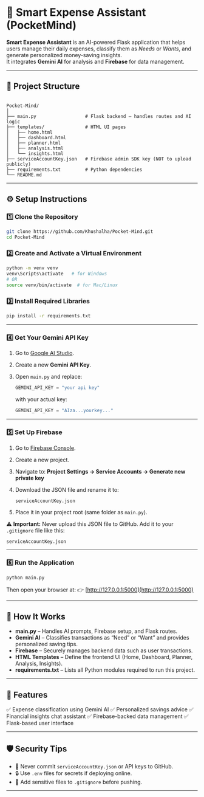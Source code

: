 # 💸 Smart Expense Assistant (PocketMind)

**Smart Expense Assistant** is an AI-powered Flask application that helps users manage their daily expenses, classify them as *Needs* or *Wants*, and generate personalized money-saving insights.  
It integrates **Gemini AI** for analysis and **Firebase** for data management.

---

## 🧩 Project Structure
```

Pocket-Mind/
│
├── main.py                  # Flask backend – handles routes and AI logic
├── templates/               # HTML UI pages
│   ├── home.html
│   ├── dashboard.html
│   ├── planner.html
│   ├── analysis.html
│   └── insights.html
├── serviceAccountKey.json   # Firebase admin SDK key (NOT to upload publicly)
├── requirements.txt         # Python dependencies
└── README.md

````

---

## ⚙️ Setup Instructions

### 1️⃣ Clone the Repository
```bash
git clone https://github.com/Khushalha/Pocket-Mind.git
cd Pocket-Mind
````

### 2️⃣ Create and Activate a Virtual Environment

```bash
python -m venv venv
venv\Scripts\activate   # for Windows
# OR
source venv/bin/activate  # for Mac/Linux
```

### 3️⃣ Install Required Libraries

```bash
pip install -r requirements.txt
```

---

### 4️⃣ Get Your Gemini API Key

1. Go to [Google AI Studio](https://aistudio.google.com/app/apikey).
2. Create a new **Gemini API Key**.
3. Open `main.py` and replace:

   ```python
   GEMINI_API_KEY = "your api key"
   ```

   with your actual key:

   ```python
   GEMINI_API_KEY = "AIza...yourkey..."
   ```

---

### 5️⃣ Set Up Firebase

1. Go to [Firebase Console](https://console.firebase.google.com/).
2. Create a new project.
3. Navigate to:
   **Project Settings → Service Accounts → Generate new private key**
4. Download the JSON file and rename it to:

   ```
   serviceAccountKey.json
   ```
5. Place it in your project root (same folder as `main.py`).

⚠️ **Important:** Never upload this JSON file to GitHub.
Add it to your `.gitignore` file like this:

```
serviceAccountKey.json
```

---

### 6️⃣ Run the Application

```bash
python main.py
```

Then open your browser at:
👉 [http://127.0.0.1:5000](http://127.0.0.1:5000)

---

## 🧠 How It Works

* **main.py** – Handles AI prompts, Firebase setup, and Flask routes.
* **Gemini AI** – Classifies transactions as “Need” or “Want” and provides personalized saving tips.
* **Firebase** – Securely manages backend data such as user transactions.
* **HTML Templates** – Define the frontend UI (Home, Dashboard, Planner, Analysis, Insights).
* **requirements.txt** – Lists all Python modules required to run this project.

---

## 🧾 Features

✅ Expense classification using Gemini AI
✅ Personalized savings advice
✅ Financial insights chat assistant
✅ Firebase-backed data management
✅ Flask-based user interface

---

## 🛡️ Security Tips

* 🚫 Never commit `serviceAccountKey.json` or API keys to GitHub.
* 🔒 Use `.env` files for secrets if deploying online.
* 🧾 Add sensitive files to `.gitignore` before pushing.

---


